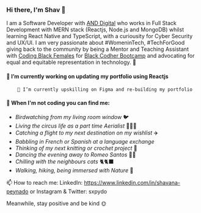 ### Hi there, I'm Shav 👋 

I am a Software Developer with [AND Digital](https://www.and.digital) who works in Full Stack Development with MERN stack (Reactjs, Node.js and MongoDB) whilst learning React Native and TypeScript, with a curiousity for Cyber Security and UX/UI. I am very passionate about #WomeninTech, #TechForGood giving back to the community by being a Mentor and Teaching Assistant with [Coding Black Females](https://codingblackfemales.com/) for [Black Codher Bootcamp](https://blackcodher.com/) and advocating for equal and equitable representation in technology. 🤎 

#### 🔭 I’m currently working on updating my portfolio using Reactjs
        🌱 I’m currently upskilling on Figma and re-building my portfolio

#### 💃 When I'm not coding you can find me:

* _Birdwatching from my living room window_ 🐦
* _Living the circus life as a part time Aerialist_ 🤸🏾‍♂️
* _Catching a flight to my next destination on my wishlist_ ✈️
* _Babbling in French or Spanish at a language exchange_ 
* _Thinking of my next knitting or crochet project_ 🧶
* _Dancing the evening away to Romeo Santos_ 💃🏾
* _Chilling with the neighbours cats_ 🐈🐈‍⬛
* _Walking, hiking, being immersed with Nature_ 🍃


📫 How to reach me: LinkedIn: https://www.linkedin.com/in/shavana-peynado or Instagram & Twitter: sxpydo

Meanwhile, stay positive and be kind 🌞

<!--
**sxpydo/sxpydo** is a ✨ _special_ ✨ repository because its `README.md` (this file) appears on your GitHub profile.

Here are some ideas to get you started:

- 🔭 I’m currently working on ...
- 🌱 I’m currently learning ...
- 👯 I’m looking to collaborate on ...
- 🤔 I’m looking for help with ...
- 💬 Ask me about ...
- 📫 How to reach me: ...
- 😄 Pronouns: ...
- ⚡ Fun fact: ...
-->
